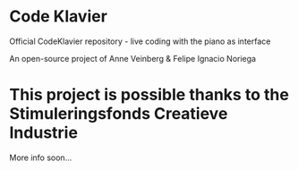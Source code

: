 # Code Klavier
Official CodeKlavier repository - live coding with the piano as interface

An open-source project of Anne Veinberg & Felipe Ignacio Noriega

# This project is possible thanks to the Stimuleringsfonds Creatieve Industrie

More info soon...
